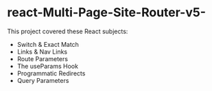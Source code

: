 # react-Multi-Page-Site-Router-v5-
This project covered these React subjects:
- Switch & Exact Match
- Links & Nav Links
- Route Parameters
- The useParams Hook
- Programmatic Redirects
- Query Parameters
